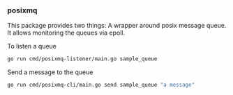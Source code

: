 ### posixmq

This package provides two things: 
A wrapper around posix message queue.
It allows monitoring the queues via epoll.

To listen a queue
```sh
go run cmd/posixmq-listener/main.go sample_queue 
```

Send a message to the queue 
```sh
go run cmd/posixmq-cli/main.go send sample_queue "a message"
```


